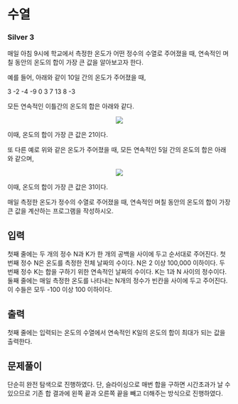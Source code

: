 # 수열

### Silver 3

매일 아침 9시에 학교에서 측정한 온도가 어떤 정수의 수열로 주어졌을 때, 연속적인 며칠 동안의 온도의 합이 가장 큰 값을 알아보고자 한다.

예를 들어, 아래와 같이 10일 간의 온도가 주어졌을 때,

3 -2 -4 -9 0 3 7 13 8 -3

모든 연속적인 이틀간의 온도의 합은 아래와 같다.

<p align=center>
    <img src=./수열1.avif>
</p>

이때, 온도의 합이 가장 큰 값은 21이다.

또 다른 예로 위와 같은 온도가 주어졌을 때, 모든 연속적인 5일 간의 온도의 합은 아래와 같으며,

<p align=center>
    <img src=./수열2.avif>
</p>

이때, 온도의 합이 가장 큰 값은 31이다.

매일 측정한 온도가 정수의 수열로 주어졌을 때, 연속적인 며칠 동안의 온도의 합이 가장 큰 값을 계산하는 프로그램을 작성하시오.

## 입력
첫째 줄에는 두 개의 정수 N과 K가 한 개의 공백을 사이에 두고 순서대로 주어진다. 첫 번째 정수 N은 온도를 측정한 전체 날짜의 수이다. N은 2 이상 100,000 이하이다. 두 번째 정수 K는 합을 구하기 위한 연속적인 날짜의 수이다. K는 1과 N 사이의 정수이다. 둘째 줄에는 매일 측정한 온도를 나타내는 N개의 정수가 빈칸을 사이에 두고 주어진다. 이 수들은 모두 -100 이상 100 이하이다.

## 출력
첫째 줄에는 입력되는 온도의 수열에서 연속적인 K일의 온도의 합이 최대가 되는 값을 출력한다.

## 문제풀이
단순히 완전 탐색으로 진행하였다. 단, 슬라이싱으로 매번 합을 구하면 시간초과가 날 수 있으므로 기존 합 결과에 왼쪽 끝과 오른쪽 끝을 빼고 더해주는 방식으로 진행하였다.